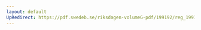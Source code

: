 ```yaml
---
layout: default
UpRedirect: https://pdf.swedeb.se/riksdagen-volumeG-pdf/199192/reg_199192_UbU/reg_199192_UbU_0014.pdf
---
```

